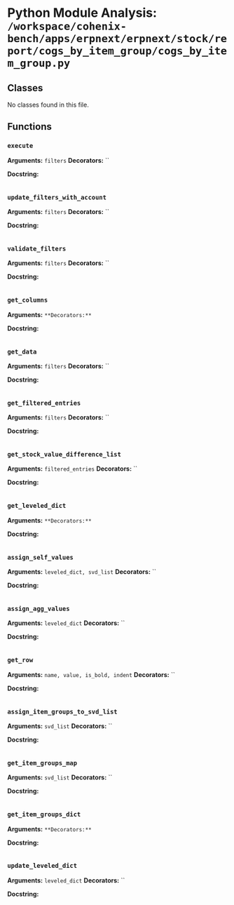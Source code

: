# Python Module Analysis: `/workspace/cohenix-bench/apps/erpnext/erpnext/stock/report/cogs_by_item_group/cogs_by_item_group.py`

## Classes

No classes found in this file.


## Functions

### `execute`
**Arguments:** `filters`
**Decorators:** ``

**Docstring:**
```

```
### `update_filters_with_account`
**Arguments:** `filters`
**Decorators:** ``

**Docstring:**
```

```
### `validate_filters`
**Arguments:** `filters`
**Decorators:** ``

**Docstring:**
```

```
### `get_columns`
**Arguments:** ``
**Decorators:** ``

**Docstring:**
```

```
### `get_data`
**Arguments:** `filters`
**Decorators:** ``

**Docstring:**
```

```
### `get_filtered_entries`
**Arguments:** `filters`
**Decorators:** ``

**Docstring:**
```

```
### `get_stock_value_difference_list`
**Arguments:** `filtered_entries`
**Decorators:** ``

**Docstring:**
```

```
### `get_leveled_dict`
**Arguments:** ``
**Decorators:** ``

**Docstring:**
```

```
### `assign_self_values`
**Arguments:** `leveled_dict, svd_list`
**Decorators:** ``

**Docstring:**
```

```
### `assign_agg_values`
**Arguments:** `leveled_dict`
**Decorators:** ``

**Docstring:**
```

```
### `get_row`
**Arguments:** `name, value, is_bold, indent`
**Decorators:** ``

**Docstring:**
```

```
### `assign_item_groups_to_svd_list`
**Arguments:** `svd_list`
**Decorators:** ``

**Docstring:**
```

```
### `get_item_groups_map`
**Arguments:** `svd_list`
**Decorators:** ``

**Docstring:**
```

```
### `get_item_groups_dict`
**Arguments:** ``
**Decorators:** ``

**Docstring:**
```

```
### `update_leveled_dict`
**Arguments:** `leveled_dict`
**Decorators:** ``

**Docstring:**
```

```

